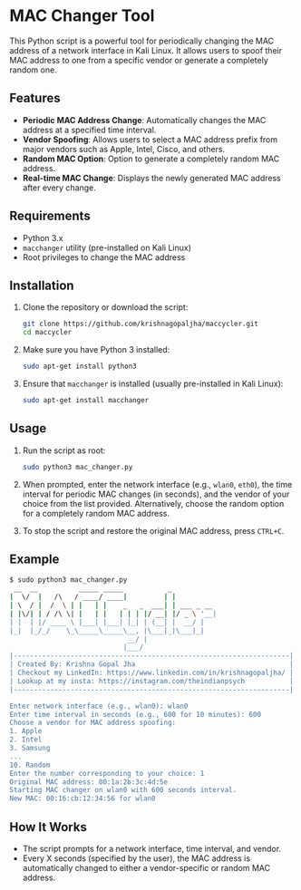 # MAC Changer Tool

This Python script is a powerful tool for periodically changing the MAC address of a network interface in Kali Linux. It allows users to spoof their MAC address to one from a specific vendor or generate a completely random one.

## Features

- **Periodic MAC Address Change**: Automatically changes the MAC address at a specified time interval.
- **Vendor Spoofing**: Allows users to select a MAC address prefix from major vendors such as Apple, Intel, Cisco, and others.
- **Random MAC Option**: Option to generate a completely random MAC address.
- **Real-time MAC Change**: Displays the newly generated MAC address after every change.

## Requirements

- Python 3.x
- `macchanger` utility (pre-installed on Kali Linux)
- Root privileges to change the MAC address

## Installation

1. Clone the repository or download the script:

    ```bash
    git clone https://github.com/krishnagopaljha/maccycler.git
    cd maccycler
    ```

2. Make sure you have Python 3 installed:

    ```bash
    sudo apt-get install python3
    ```

3. Ensure that `macchanger` is installed (usually pre-installed in Kali Linux):

    ```bash
    sudo apt-get install macchanger
    ```

## Usage

1. Run the script as root:

    ```bash
    sudo python3 mac_changer.py
    ```

2. When prompted, enter the network interface (e.g., `wlan0`, `eth0`), the time interval for periodic MAC changes (in seconds), and the vendor of your choice from the list provided. Alternatively, choose the random option for a completely random MAC address.

3. To stop the script and restore the original MAC address, press `CTRL+C`.

## Example

```bash
$ sudo python3 mac_changer.py
 __  __          _____ _____           _           
|  \/  |   /\   / ____/ ____|         | |          
| \  / |  /  \ | |   | |    _   _  ___| | ___ _ __ 
| |\/| | / /\ \| |   | |   | | | |/ __| |/ _ \ '__|
| |  | |/ ____ \ |___| |___| |_| | (__| |  __/ |   
|_|  |_/_/    \_\_____\_____\__, |\___|_|\___|_|   
                             __/ |                 
                            |___/                  
|--------------------------------------------------------------------|
| Created By: Krishna Gopal Jha                                      |
| Checkout my LinkedIn: https://www.linkedin.com/in/krishnagopaljha/ |
| Lookup at my insta: https://instagram.com/theindianpsych           |
|--------------------------------------------------------------------|

Enter network interface (e.g., wlan0): wlan0
Enter time interval in seconds (e.g., 600 for 10 minutes): 600
Choose a vendor for MAC address spoofing:
1. Apple
2. Intel
3. Samsung
...
10. Random
Enter the number corresponding to your choice: 1
Original MAC address: 00:1a:2b:3c:4d:5e
Starting MAC changer on wlan0 with 600 seconds interval.
New MAC: 00:16:cb:12:34:56 for wlan0
```

## How It Works

- The script prompts for a network interface, time interval, and vendor.
- Every X seconds (specified by the user), the MAC address is automatically changed to either a vendor-specific or random MAC address.
